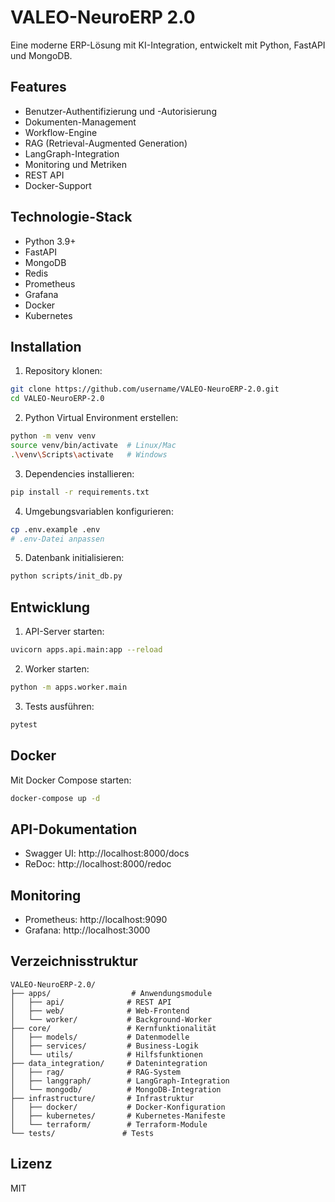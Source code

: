 # VALEO-NeuroERP 2.0

Eine moderne ERP-Lösung mit KI-Integration, entwickelt mit Python, FastAPI und MongoDB.

## Features

- Benutzer-Authentifizierung und -Autorisierung
- Dokumenten-Management
- Workflow-Engine
- RAG (Retrieval-Augmented Generation)
- LangGraph-Integration
- Monitoring und Metriken
- REST API
- Docker-Support

## Technologie-Stack

- Python 3.9+
- FastAPI
- MongoDB
- Redis
- Prometheus
- Grafana
- Docker
- Kubernetes

## Installation

1. Repository klonen:
```bash
git clone https://github.com/username/VALEO-NeuroERP-2.0.git
cd VALEO-NeuroERP-2.0
```

2. Python Virtual Environment erstellen:
```bash
python -m venv venv
source venv/bin/activate  # Linux/Mac
.\venv\Scripts\activate   # Windows
```

3. Dependencies installieren:
```bash
pip install -r requirements.txt
```

4. Umgebungsvariablen konfigurieren:
```bash
cp .env.example .env
# .env-Datei anpassen
```

5. Datenbank initialisieren:
```bash
python scripts/init_db.py
```

## Entwicklung

1. API-Server starten:
```bash
uvicorn apps.api.main:app --reload
```

2. Worker starten:
```bash
python -m apps.worker.main
```

3. Tests ausführen:
```bash
pytest
```

## Docker

Mit Docker Compose starten:
```bash
docker-compose up -d
```

## API-Dokumentation

- Swagger UI: http://localhost:8000/docs
- ReDoc: http://localhost:8000/redoc

## Monitoring

- Prometheus: http://localhost:9090
- Grafana: http://localhost:3000

## Verzeichnisstruktur

```
VALEO-NeuroERP-2.0/
├── apps/                  # Anwendungsmodule
│   ├── api/              # REST API
│   ├── web/              # Web-Frontend
│   └── worker/           # Background-Worker
├── core/                 # Kernfunktionalität
│   ├── models/           # Datenmodelle
│   ├── services/         # Business-Logik
│   └── utils/            # Hilfsfunktionen
├── data_integration/     # Datenintegration
│   ├── rag/              # RAG-System
│   ├── langgraph/        # LangGraph-Integration
│   └── mongodb/          # MongoDB-Integration
├── infrastructure/       # Infrastruktur
│   ├── docker/           # Docker-Konfiguration
│   ├── kubernetes/       # Kubernetes-Manifeste
│   └── terraform/        # Terraform-Module
└── tests/               # Tests
```

## Lizenz

MIT
